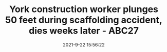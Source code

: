 ---
"title": "York construction worker plunges 50 feet during scaffolding accident, dies weeks later - ABC27"
"date": "2021-9-22 15:56:22"
"feed_name": "GOOGLENEWSCONSTRUCTION"
"feed_website": "https://news.google.com/search?q=construction%2Bincident&hl=en-US&gl=US&ceid=US:en"
"feed_rss": "https://news.google.com/rss/search?q=construction%2Bincident&hl=en-US&gl=US&ceid=US:en"
"link": "https://www.abc27.com/news/local/york/york-construction-worker-plunges-50-feet-during-scaffolding-accident-dies-weeks-later/"
"file": "_posts/2021-1-1-df8edfe506c394eda08a0a4d43549d0e795596f4.md"
"accident": "1"
"drilling": "1"
"dead": "1"
"injured": "0"
"where": "construction site"
---